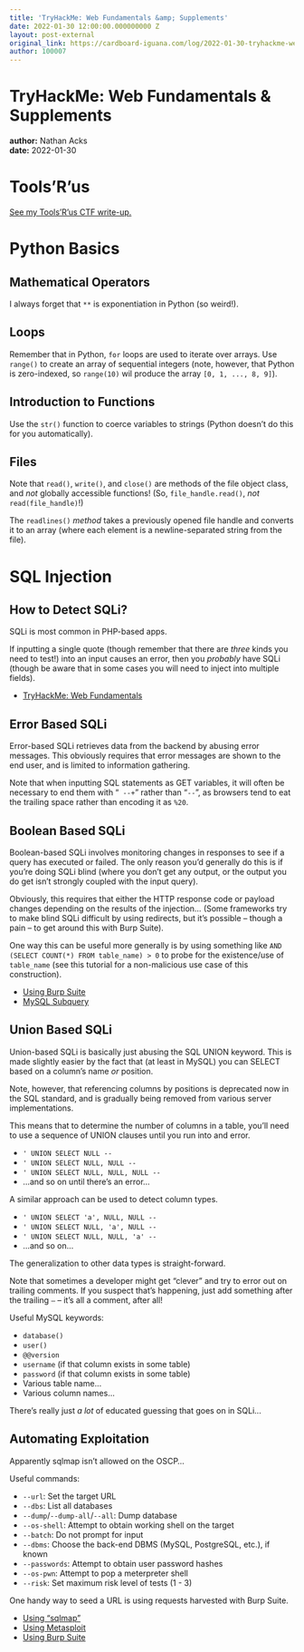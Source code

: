 ```yaml
---
title: 'TryHackMe: Web Fundamentals &amp; Supplements'
date: 2022-01-30 12:00:00.000000000 Z
layout: post-external
original_link: https://cardboard-iguana.com/log/2022-01-30-tryhackme-web-fundamentals-and-supplements.html
author: 100007
---
```


# TryHackMe: Web Fundamentals & Supplements

**author:** Nathan Acks  
**date:** 2022-01-30

# Tools’R’us

[See my Tools’R’us CTF write-up.](https://cardboard-iguana.com/notes/tryhackme-tools-r-us.html)

# Python Basics

## Mathematical Operators

I always forget that `**` is exponentiation in Python (so weird!).

## Loops

Remember that in Python, `for` loops are used to iterate over arrays. Use `range()` to create an array of sequential integers (note, however, that Python is zero-indexed, so `range(10)` wil produce the array `[0, 1, ..., 8, 9]`).

## Introduction to Functions

Use the `str()` function to coerce variables to strings (Python doesn’t do this for you automatically).

## Files

Note that `read()`, `write()`, and `close()` are methods of the file object class, and _not_ globally accessible functions! (So, `file_handle.read()`, _not_ `read(file_handle)`!)

The `readlines()` _method_ takes a previously opened file handle and converts it to an array (where each element is a newline-separated string from the file).

# SQL Injection

## How to Detect SQLi?

SQLi is most common in PHP-based apps.

If inputting a single quote (though remember that there are _three_ kinds you need to test!) into an input causes an error, then you _probably_ have SQLi (though be aware that in some cases you will need to inject into multiple fields).

- [TryHackMe: Web Fundamentals](https://cardboard-iguana.com/notes/tryhackme-web-fundamentals.html)

## Error Based SQLi

Error-based SQLi retrieves data from the backend by abusing error messages. This obviously requires that error messages are shown to the end user, and is limited to information gathering.

Note that when inputting SQL statements as GET variables, it will often be necessary to end them with “` --+`” rather than “` -- `”, as browsers tend to eat the trailing space rather than encoding it as `%20`.

## Boolean Based SQLi

Boolean-based SQLi involves monitoring changes in responses to see if a query has executed or failed. The only reason you’d generally do this is if you’re doing SQLi blind (where you don’t get any output, or the output you do get isn’t strongly coupled with the input query).

Obviously, this requires that either the HTTP response code or payload changes depending on the results of the injection… (Some frameworks try to make blind SQLi difficult by using redirects, but it’s possible – though a pain – to get around this with Burp Suite).

One way this can be useful more generally is by using something like `AND (SELECT COUNT(*) FROM table_name) > 0` to probe for the existence/use of `table_name` (see this tutorial for a non-malicious use case of this construction).

- [Using Burp Suite](https://cardboard-iguana.com/notes/burp-suite.html)
- [MySQL Subquery](https://www.mysqltutorial.org/mysql-subquery/)

## Union Based SQLi

Union-based SQLi is basically just abusing the SQL UNION keyword. This is made slightly easier by the fact that (at least in MySQL) you can SELECT based on a column’s name _or_ position.

Note, however, that referencing columns by positions is deprecated now in the SQL standard, and is gradually being removed from various server implementations.

This means that to determine the number of columns in a table, you’ll need to use a sequence of UNION clauses until you run into and error.

- `' UNION SELECT NULL -- `
- `' UNION SELECT NULL, NULL -- `
- `' UNION SELECT NULL, NULL, NULL -- `
- …and so on until there’s an error…

A similar approach can be used to detect column types.

- `' UNION SELECT 'a', NULL, NULL -- `
- `' UNION SELECT NULL, 'a', NULL -- `
- `' UNION SELECT NULL, NULL, 'a' -- `
- …and so on…

The generalization to other data types is straight-forward.

Note that sometimes a developer might get “clever” and try to error out on trailing comments. If you suspect that’s happening, just add something after the trailing ` – ` – it’s all a comment, after all!

Useful MySQL keywords:

- `database()`
- `user()`
- `@@version`
- `username` (if that column exists in some table)
- `password` (if that column exists in some table)
- Various table name…
- Various column names…

There’s really just _a lot_ of educated guessing that goes on in SQLi…

## Automating Exploitation

Apparently sqlmap isn’t allowed on the OSCP…

Useful commands:

- `--url`: Set the target URL
- `--dbs`: List all databases
- `--dump`/`--dump-all`/`--all`: Dump database
- `--os-shell`: Attempt to obtain working shell on the target
- `--batch`: Do not prompt for input
- `--dbms`: Choose the back-end DBMS (MySQL, PostgreSQL, etc.), if known
- `--passwords`: Attempt to obtain user password hashes
- `--os-pwn`: Attempt to pop a meterpreter shell
- `--risk`: Set maximum risk level of tests (1 - 3)

One handy way to seed a URL is using requests harvested with Burp Suite.

- [Using “sqlmap”](https://cardboard-iguana.com/notes/sqlmap.html)
- [Using Metasploit](https://cardboard-iguana.com/notes/metasploit.html)
- [Using Burp Suite](https://cardboard-iguana.com/notes/burp-suite.html)
